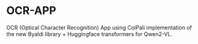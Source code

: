 # OCR-APP
OCR (Optical Character Recognition) App using ColPali implementation of the new Byaldi library + Huggingface transformers for Qwen2-VL.

